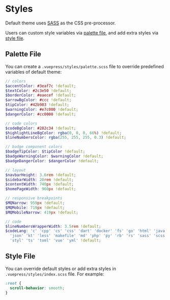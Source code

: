 # Styles

<NpmBadge package="@vuepress/theme-default" />

Default theme uses [SASS](https://sass-lang.com/) as the CSS pre-processor.

Users can custom style variables via [palette file](#palette-file), and add extra styles via [style file](#style-file).

## Palette File

You can create a `.vuepress/styles/palette.scss` file to override predefined variables of default theme:

```scss
// colors
$accentColor: #3eaf7c !default;
$textColor: #2c3e50 !default;
$borderColor: #eaecef !default;
$arrowBgColor: #ccc !default;
$tipColor: #42b983 !default;
$warningColor: #e7c000 !default;
$dangerColor: #cc0000 !default;

// code colors
$codeBgColor: #282c34 !default;
$highlightLineBgColor: rgba(0, 0, 0, 66%) !default;
$lineNumbersColor: rgba(255, 255, 255, 0.3) !default;

// badge component colors
$badgeTipColor: $tipColor !default;
$badgeWarningColor: $warningColor !default;
$badgeDangerColor: $dangerColor !default;

// layout
$navbarHeight: 3.6rem !default;
$sidebarWidth: 20rem !default;
$contentWidth: 740px !default;
$homePageWidth: 960px !default;

// responsive breakpoints
$MQNarrow: 959px !default;
$MQMobile: 719px !default;
$MQMobileNarrow: 419px !default;

// code
$lineNumbersWrapperWidth: 3.5rem !default;
$codeLang: 'c' 'cpp' 'cs' 'css' 'dart' 'docker' 'fs' 'go' 'html' 'java' 'js'
  'json' 'kt' 'less' 'makefile' 'md' 'php' 'py' 'rb' 'rs' 'sass' 'scss' 'sh'
  'styl' 'ts' 'toml' 'vue' 'yml' !default;
```

## Style File

You can override default styles or add extra styles in `.vuepress/styles/index.scss` file. For example:

```scss
:root {
  scroll-behavior: smooth;
}
```
